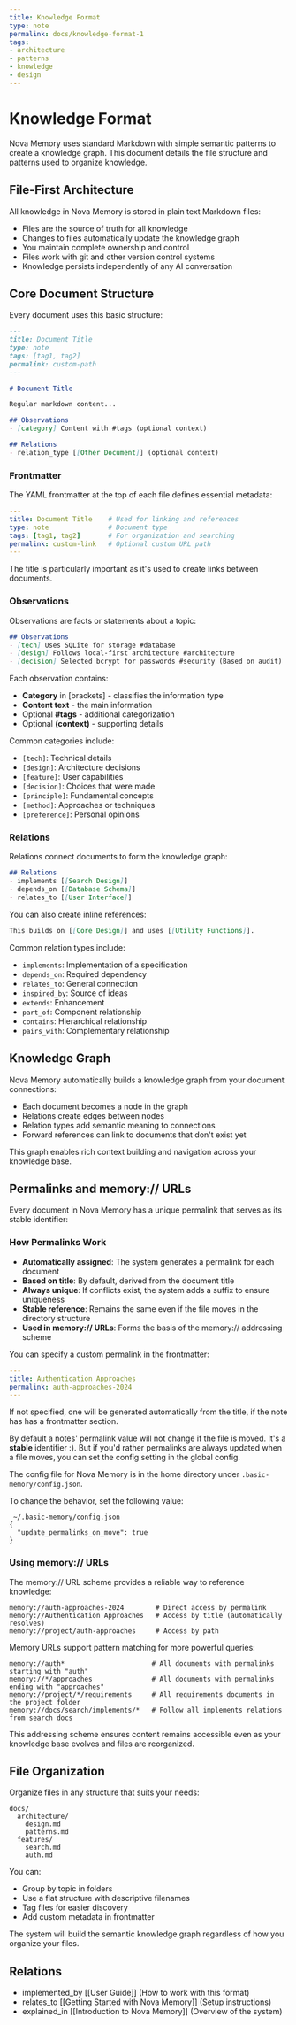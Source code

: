 ```yaml
---
title: Knowledge Format
type: note
permalink: docs/knowledge-format-1
tags:
- architecture
- patterns
- knowledge
- design
---
```


# Knowledge Format

Nova Memory uses standard Markdown with simple semantic patterns to create a knowledge graph. This document details the file structure and patterns used to organize knowledge.

## File-First Architecture

All knowledge in Nova Memory is stored in plain text Markdown files:

- Files are the source of truth for all knowledge
- Changes to files automatically update the knowledge graph
- You maintain complete ownership and control
- Files work with git and other version control systems
- Knowledge persists independently of any AI conversation

## Core Document Structure

Every document uses this basic structure:

```markdown
---
title: Document Title
type: note
tags: [tag1, tag2]
permalink: custom-path
---

# Document Title

Regular markdown content...

## Observations
- [category] Content with #tags (optional context)

## Relations
- relation_type [[Other Document]] (optional context)
```

### Frontmatter

The YAML frontmatter at the top of each file defines essential metadata:

```yaml
---
title: Document Title    # Used for linking and references
type: note               # Document type
tags: [tag1, tag2]       # For organization and searching
permalink: custom-link   # Optional custom URL path
---
```

The title is particularly important as it's used to create links between documents.

### Observations

Observations are facts or statements about a topic:

```markdown
## Observations
- [tech] Uses SQLite for storage #database
- [design] Follows local-first architecture #architecture
- [decision] Selected bcrypt for passwords #security (Based on audit)
```

Each observation contains:
- **Category** in [brackets] - classifies the information type
- **Content text** - the main information
- Optional **#tags** - additional categorization
- Optional **(context)** - supporting details

Common categories include:
- `[tech]`: Technical details
- `[design]`: Architecture decisions
- `[feature]`: User capabilities
- `[decision]`: Choices that were made
- `[principle]`: Fundamental concepts
- `[method]`: Approaches or techniques
- `[preference]`: Personal opinions

### Relations

Relations connect documents to form the knowledge graph:

```markdown
## Relations
- implements [[Search Design]]
- depends_on [[Database Schema]]
- relates_to [[User Interface]]
```

You can also create inline references:
```markdown
This builds on [[Core Design]] and uses [[Utility Functions]].
```

Common relation types include:
- `implements`: Implementation of a specification
- `depends_on`: Required dependency
- `relates_to`: General connection
- `inspired_by`: Source of ideas
- `extends`: Enhancement
- `part_of`: Component relationship
- `contains`: Hierarchical relationship
- `pairs_with`: Complementary relationship

## Knowledge Graph

Nova Memory automatically builds a knowledge graph from your document connections:

- Each document becomes a node in the graph
- Relations create edges between nodes
- Relation types add semantic meaning to connections
- Forward references can link to documents that don't exist yet

This graph enables rich context building and navigation across your knowledge base.

## Permalinks and memory:// URLs

Every document in Nova Memory has a unique permalink that serves as its stable identifier:

### How Permalinks Work

- **Automatically assigned**: The system generates a permalink for each document
- **Based on title**: By default, derived from the document title
- **Always unique**: If conflicts exist, the system adds a suffix to ensure uniqueness
- **Stable reference**: Remains the same even if the file moves in the directory structure
- **Used in memory:// URLs**: Forms the basis of the memory:// addressing scheme

You can specify a custom permalink in the frontmatter:
```yaml
---
title: Authentication Approaches
permalink: auth-approaches-2024
---
```

If not specified, one will be generated automatically from the title, if the note has has a frontmatter section. 

By default a  notes' permalink value will not change if the file is moved. It's a **stable** identifier :). But if you'd rather permalinks are always updated when a file moves, you can set the config setting in the global config. 

The config file for Nova Memory is in the home directory under `.basic-memory/config.json`.

To change the behavior, set the following value:
```
 ~/.basic-memory/config.json 
{
  "update_permalinks_on_move": true
}
```

### Using memory:// URLs

The memory:// URL scheme provides a reliable way to reference knowledge:

```
memory://auth-approaches-2024        # Direct access by permalink
memory://Authentication Approaches   # Access by title (automatically resolves)
memory://project/auth-approaches     # Access by path
```

Memory URLs support pattern matching for more powerful queries:

```
memory://auth*                      # All documents with permalinks starting with "auth"
memory://*/approaches               # All documents with permalinks ending with "approaches"
memory://project/*/requirements     # All requirements documents in the project folder
memory://docs/search/implements/*   # Follow all implements relations from search docs
```

This addressing scheme ensures content remains accessible even as your knowledge base evolves and files are reorganized.

## File Organization

Organize files in any structure that suits your needs:

```
docs/
  architecture/
    design.md
    patterns.md
  features/
    search.md
    auth.md
```

You can:
- Group by topic in folders
- Use a flat structure with descriptive filenames
- Tag files for easier discovery
- Add custom metadata in frontmatter

The system will build the semantic knowledge graph regardless of how you organize your files.

## Relations
- implemented_by [[User Guide]] (How to work with this format)
- relates_to [[Getting Started with Nova Memory]] (Setup instructions)
- explained_in [[Introduction to Nova Memory]] (Overview of the system)